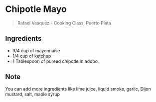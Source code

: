 # Chipotle Mayo

> Rafael Vasquez - Cooking Class, Puerto Plata

## Ingredients

- 3/4 cup of mayonnaise
- 1/4 cup of ketchup
- 1 Tablespoon of pureed chipotle in adobo

## Note

You can add more ingredients like lime juice, liquid smoke,
garlic, Dijon mustard, salt, maple syrup
